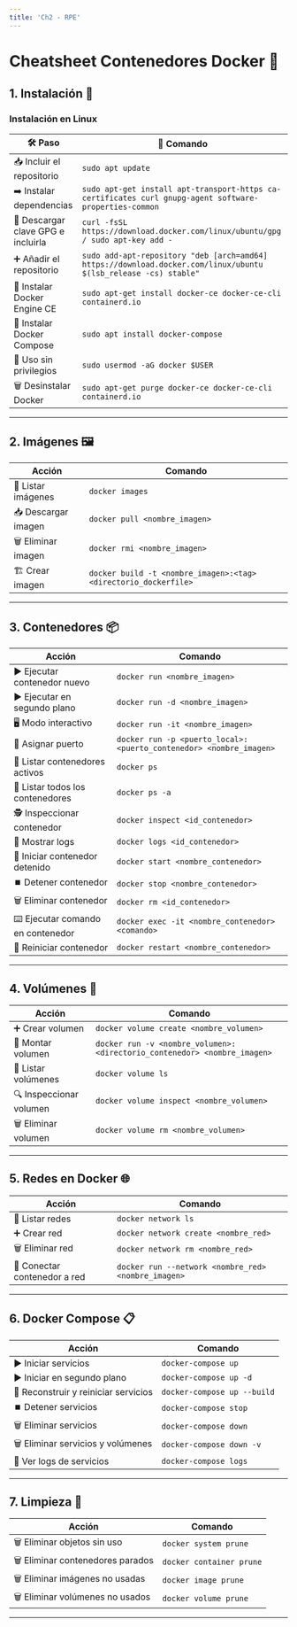 ```yaml
---
title: 'Ch2 - RPE'
---
```


# **Cheatsheet Contenedores Docker** 🐋

## 1. **Instalación** 🔧

### **Instalación en Linux**

| 🛠️ Paso                           | 📜 Comando                                                                                                          |
|------------------------------------|---------------------------------------------------------------------------------------------------------------------|
| 📥 Incluir el repositorio          | ```sudo apt update```                                                                                               |
| ➡️ Instalar dependencias           | ```sudo apt-get install apt-transport-https ca-certificates curl gnupg-agent software-properties-common```          |
| 🔑 Descargar clave GPG e incluirla | ```curl -fsSL https://download.docker.com/linux/ubuntu/gpg / sudo apt-key add -```                                  |
| ➕ Añadir el repositorio            | ```sudo add-apt-repository "deb [arch=amd64] https://download.docker.com/linux/ubuntu $(lsb_release -cs) stable"``` |
| 🐋 Instalar Docker Engine CE       | ```sudo apt-get install docker-ce docker-ce-cli containerd.io```                                                    |
| 🐋 Instalar Docker Compose         | ```sudo apt install docker-compose```                                                                               |
| 👤 Uso sin privilegios             | ```sudo usermod -aG docker $USER```                                                                                 |
| 🗑️ Desinstalar Docker             | ```sudo apt-get purge docker-ce docker-ce-cli containerd.io```                                                      |

---

## 2. **Imágenes** 🖼️

| Acción                  | Comando                                         |
|-------------------------|-------------------------------------------------|
| 📜 Listar imágenes      | ```docker images```                            |
| 📥 Descargar imagen     | ```docker pull <nombre_imagen>```              |
| 🗑️ Eliminar imagen      | ```docker rmi <nombre_imagen>```               |
| 🏗️ Crear imagen         | ```docker build -t <nombre_imagen>:<tag> <directorio_dockerfile>``` |

---

## 3. **Contenedores** 📦

| Acción                               | Comando                                                      |
|--------------------------------------|--------------------------------------------------------------|
| ▶️ Ejecutar contenedor nuevo         | ```docker run <nombre_imagen>```                             |
| ▶️ Ejecutar en segundo plano         | ```docker run -d <nombre_imagen>```                          |
| 🖥️ Modo interactivo                  | ```docker run -it <nombre_imagen>```                         |
| 🔌 Asignar puerto                    | ```docker run -p <puerto_local>:<puerto_contenedor> <nombre_imagen>``` |
| 📜 Listar contenedores activos       | ```docker ps```                                              |
| 📜 Listar todos los contenedores     | ```docker ps -a```                                         |
| 🕵️ Inspeccionar contenedor           | ```docker inspect <id_contenedor>```                        |
| 📝 Mostrar logs                      | ```docker logs <id_contenedor>```                           |
| 🔄 Iniciar contenedor detenido       | ```docker start <nombre_contenedor>```                      |
| ⏹️ Detener contenedor                | ```docker stop <nombre_contenedor>```                       |
| 🗑️ Eliminar contenedor               | ```docker rm <id_contenedor>```                             |
| ⌨️ Ejecutar comando en contenedor    | ```docker exec -it <nombre_contenedor> <comando>```        |
| 🔄 Reiniciar contenedor              | ```docker restart <nombre_contenedor>```                   |

---

## 4. **Volúmenes** 📂

| Acción                              | Comando                                                      |
|-------------------------------------|--------------------------------------------------------------|
| ➕ Crear volumen                     | ```docker volume create <nombre_volumen>```                  |
| 📂 Montar volumen                   | ```docker run -v <nombre_volumen>:<directorio_contenedor> <nombre_imagen>``` |
| 📜 Listar volúmenes                 | ```docker volume ls```                                       |
| 🔍 Inspeccionar volumen             | ```docker volume inspect <nombre_volumen>```                |
| 🗑️ Eliminar volumen                 | ```docker volume rm <nombre_volumen>```                     |

---

## 5. **Redes en Docker** 🌐

| Acción                               | Comando                                            |
|--------------------------------------|----------------------------------------------------|
| 📜 Listar redes                      | ```docker network ls```                            |
| ➕ Crear red                          | ```docker network create <nombre_red>```          |
| 🗑️ Eliminar red                      | ```docker network rm <nombre_red>```               |
| 🔌 Conectar contenedor a red         | ```docker run --network <nombre_red> <nombre_imagen>``` |

---

## 6. **Docker Compose** 📋

| Acción                                    | Comando                                 |
|-------------------------------------------|-----------------------------------------|
| ▶️ Iniciar servicios                      | ```docker-compose up```                 |
| ▶️ Iniciar en segundo plano               | ```docker-compose up -d```              |
| 🔄 Reconstruir y reiniciar servicios      | ```docker-compose up --build```         |
| ⏹️ Detener servicios                     | ```docker-compose stop```                |
| 🗑️ Eliminar servicios                    | ```docker-compose down```                |
| 🗑️ Eliminar servicios y volúmenes        | ```docker-compose down -v```            |
| 📜 Ver logs de servicios                  | ```docker-compose logs```                |

---

## 7. **Limpieza** 🧹

| Acción                             | Comando                       |
|------------------------------------|-------------------------------|
| 🗑️ Eliminar objetos sin uso       | ```docker system prune```     |
| 🗑️ Eliminar contenedores parados  | ```docker container prune```  |
| 🗑️ Eliminar imágenes no usadas    | ```docker image prune```      |
| 🗑️ Eliminar volúmenes no usados   | ```docker volume prune```     |

---